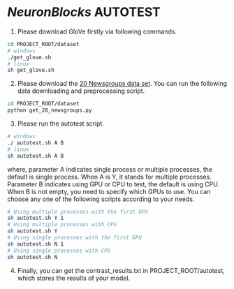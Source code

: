 # ***NeuronBlocks*** AUTOTEST

1. Please download GloVe firstly via following commands.
```bash
cd PROJECT_ROOT/dataset
# windows
./get_glove.sh
# linux
sh get_glove.sh
```
2. Please download the [20 Newsgroups data set](http://qwone.com/~jason/20Newsgroups/). You can run the following data downloading and preprocessing script.
```bash
cd PROJECT_ROOT/dataset
python get_20_newsgroups.py
```
3. Please run the autotest script.
```bash
# windows
./ autotest.sh A B
# linux
sh autotest.sh A B
```
where, parameter A indicates single process or multiple processes, the default is single process. When A is Y, it stands for multiple processes. 
Parameter B indicates using GPU or CPU to test, the default is using CPU. When B is not empty, you need to specify which GPUs to use.
You can choose any one of the following scripts according to your needs.
```bash
# Using multiple processes with the first GPU
sh autotest.sh Y 1
# Using multiple processes with CPU
sh autotest.sh Y
# Using single processes with the first GPU
sh autotest.sh N 1
# Using single processes with CPU
sh autotest.sh N
```
4. Finally, you can get the contrast_results.txt in PROJECT_ROOT/autotest, which stores the results of your model.
